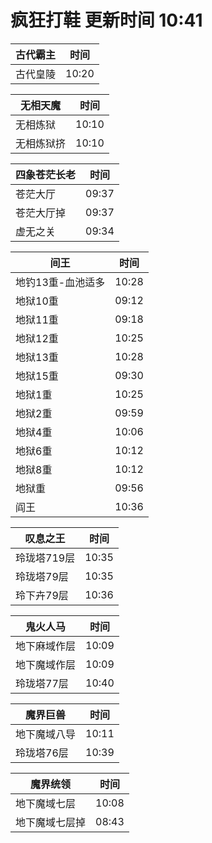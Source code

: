 # 疯狂打鞋 更新时间 10:41

| 古代霸主   | 时间    |
|--------|-------|
| 古代皇陵 | 10:20 |

| 无相天魔   | 时间    |
|--------|-------|
| 无相炼狱 | 10:10 |
| 无相炼狱挤 | 10:10 |

| 四象苍茫长老   | 时间    |
|--------|-------|
| 苍茫大厅 | 09:37 |
| 苍茫大厅掉 | 09:37 |
| 虚无之关 | 09:34 |

| 间王   | 时间    |
|--------|-------|
| 地钓13重-血池适多 | 10:28 |
| 地狱10重 | 09:12 |
| 地狱11重 | 09:18 |
| 地狱12重 | 10:25 |
| 地狱13重 | 10:28 |
| 地狱15重 | 09:30 |
| 地狱1重 | 10:25 |
| 地狱2重 | 09:59 |
| 地狱4重 | 10:06 |
| 地狱6重 | 10:12 |
| 地狱8重 | 10:12 |
| 地狱重 | 09:56 |
| 阎王 | 10:36 |

| 叹息之王   | 时间    |
|--------|-------|
| 玲珑塔719层 | 10:35 |
| 玲珑塔79层 | 10:35 |
| 玲下卉79层 | 10:36 |

| 鬼火人马   | 时间    |
|--------|-------|
| 地下麻域作层 | 10:09 |
| 地下魔域作层 | 10:09 |
| 玲珑塔77层 | 10:40 |

| 魔界巨兽   | 时间    |
|--------|-------|
| 地下魔域八导 | 10:11 |
| 玲珑塔76层 | 10:39 |

| 魔界统领   | 时间    |
|--------|-------|
| 地下魔域七层 | 10:08 |
| 地下魔域七层掉 | 08:43 |